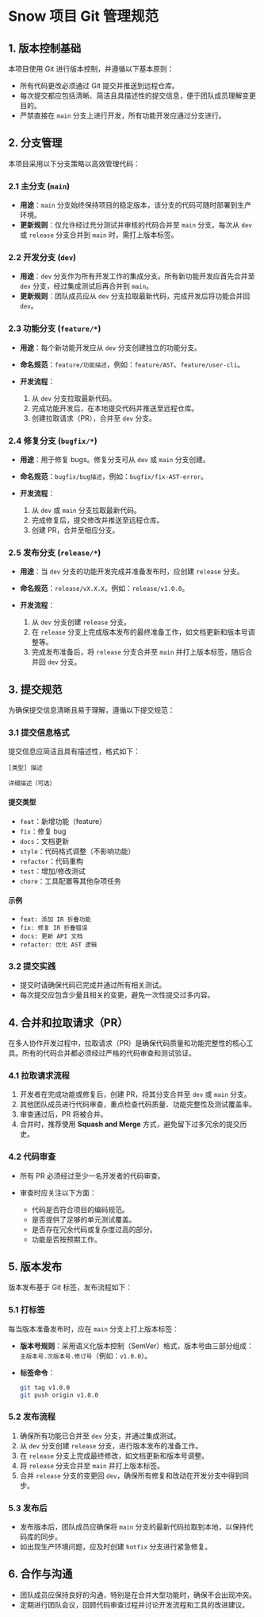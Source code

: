 # Snow 项目 Git 管理规范

## 1. 版本控制基础

本项目使用 Git 进行版本控制，并遵循以下基本原则：

* 所有代码更改必须通过 Git 提交并推送到远程仓库。
* 每次提交都应包括清晰、简洁且具描述性的提交信息，便于团队成员理解变更目的。
* 严禁直接在 `main` 分支上进行开发，所有功能开发应通过分支进行。

## 2. 分支管理

本项目采用以下分支策略以高效管理代码：

### 2.1 主分支 (`main`)

* **用途**：`main` 分支始终保持项目的稳定版本，该分支的代码可随时部署到生产环境。
* **更新规则**：仅允许经过充分测试并审核的代码合并至 `main` 分支。每次从 `dev` 或 `release` 分支合并到 `main` 时，需打上版本标签。

### 2.2 开发分支 (`dev`)

* **用途**：`dev` 分支作为所有开发工作的集成分支。所有新功能开发应首先合并至 `dev` 分支，经过集成测试后再合并到 `main`。
* **更新规则**：团队成员应从 `dev` 分支拉取最新代码，完成开发后将功能合并回 `dev`。

### 2.3 功能分支 (`feature/*`)

* **用途**：每个新功能开发应从 `dev` 分支创建独立的功能分支。
* **命名规范**：`feature/功能描述`，例如：`feature/AST`、`feature/user-cli`。
* **开发流程**：

  1. 从 `dev` 分支拉取最新代码。
  2. 完成功能开发后，在本地提交代码并推送至远程仓库。
  3. 创建拉取请求（PR），合并至 `dev` 分支。

### 2.4 修复分支 (`bugfix/*`)

* **用途**：用于修复 bugs。修复分支可从 `dev` 或 `main` 分支创建。
* **命名规范**：`bugfix/bug描述`，例如：`bugfix/fix-AST-error`。
* **开发流程**：

  1. 从 `dev` 或 `main` 分支拉取最新代码。
  2. 完成修复后，提交修改并推送至远程仓库。
  3. 创建 PR，合并至相应分支。

### 2.5 发布分支 (`release/*`)

* **用途**：当 `dev` 分支的功能开发完成并准备发布时，应创建 `release` 分支。
* **命名规范**：`release/vX.X.X`，例如：`release/v1.0.0`。
* **开发流程**：

  1. 从 `dev` 分支创建 `release` 分支。
  2. 在 `release` 分支上完成版本发布的最终准备工作，如文档更新和版本号调整等。
  3. 完成发布准备后，将 `release` 分支合并至 `main` 并打上版本标签，随后合并回 `dev` 分支。

## 3. 提交规范

为确保提交信息清晰且易于理解，遵循以下提交规范：

### 3.1 提交信息格式

提交信息应简洁且具有描述性，格式如下：

```
[类型] 描述

详细描述（可选）
```

#### 提交类型

* `feat`：新增功能（feature）
* `fix`：修复 bug
* `docs`：文档更新
* `style`：代码格式调整（不影响功能）
* `refactor`：代码重构
* `test`：增加/修改测试
* `chore`：工具配置等其他杂项任务

#### 示例

* `feat: 添加 IR 折叠功能`
* `fix: 修复 IR 折叠错误`
* `docs: 更新 API 文档`
* `refactor: 优化 AST 逻辑`

### 3.2 提交实践

* 提交时请确保代码已完成并通过所有相关测试。
* 每次提交应包含少量且相关的变更，避免一次性提交过多内容。

## 4. 合并和拉取请求（PR）

在多人协作开发过程中，拉取请求（PR）是确保代码质量和功能完整性的核心工具。所有的代码合并都必须经过严格的代码审查和测试验证。

### 4.1 拉取请求流程

1. 开发者在完成功能或修复后，创建 PR，将其分支合并至 `dev` 或 `main` 分支。
2. 其他团队成员进行代码审查，重点检查代码质量、功能完整性及测试覆盖率。
3. 审查通过后，PR 将被合并。
4. 合并时，推荐使用 **Squash and Merge** 方式，避免留下过多冗余的提交历史。

### 4.2 代码审查

* 所有 PR 必须经过至少一名开发者的代码审查。
* 审查时应关注以下方面：

  * 代码是否符合项目的编码规范。
  * 是否提供了足够的单元测试覆盖。
  * 是否存在冗余代码或复杂度过高的部分。
  * 功能是否按预期工作。

## 5. 版本发布

版本发布基于 Git 标签，发布流程如下：

### 5.1 打标签

每当版本准备发布时，应在 `main` 分支上打上版本标签：

* **版本号规则**：采用语义化版本控制（SemVer）格式，版本号由三部分组成：`主版本号.次版本号.修订号`（例如：`v1.0.0`）。
* **标签命令**：

  ```bash
  git tag v1.0.0
  git push origin v1.0.0
  ```

### 5.2 发布流程

1. 确保所有功能已合并至 `dev` 分支，并通过集成测试。
2. 从 `dev` 分支创建 `release` 分支，进行版本发布的准备工作。
3. 在 `release` 分支上完成最终修改，如文档更新和版本号调整。
4. 将 `release` 分支合并至 `main` 并打上版本标签。
5. 合并 `release` 分支的变更回 `dev`，确保所有修复和改动在开发分支中得到同步。

### 5.3 发布后

* 发布版本后，团队成员应确保将 `main` 分支的最新代码拉取到本地，以保持代码库的同步。
* 如出现生产环境问题，应及时创建 `hotfix` 分支进行紧急修复。

## 6. 合作与沟通

* 团队成员应保持良好的沟通，特别是在合并大型功能时，确保不会出现冲突。
* 定期进行团队会议，回顾代码审查过程并讨论开发流程和工具的改进建议。